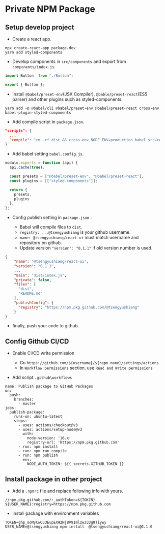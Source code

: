 # Private NPM Package


## Setup develop project

- Create a react app.

```
npx create-react-app package-dev
yarn add styled-components
```

- Develop components in `src/components` and export from `components/index.js`.

```javascript
import Button  from "./Button";

export { Button };
```

- Install `@babel/preset-env`(JSX Compiler), `@bable/preset-react`(ES5 parser) and other plugins such as styled-components.

```
yarn add -D @babel/cli @babel/preset-env @babel/preset-react cross-env babel-plugin-styled-components
```

- Add compile script in `package.json`.

```json
"scripts": {
  ...
  "compile": "rm -rf dist && cross-env NODE_ENV=production babel src/components --out-dir dist --copy-files"
}
```

- Add babel setting `babel.config.js`.

```javascript
module.exports = function (api) {
  api.cache(true);

  const presets = ["@babel/preset-env", "@babel/preset-react"];
  const plugins = [["styled-components"]];

  return {
    presets,
    plugins
  };
};

```

- Config publish setting in `package.json` :

    - Babel will compile files to `dist`.
    - `registry: ...@tsengyushiang` is your github username.
    - `name: @tsengyushiang/react-ui` must match username and repository on github.
    - Update version `"version": "0.1.1"` if old version number is used.

```json
{   
    "name": "@tsengyushiang/react-ui",
    "version": "0.1.1",
    ...
    "main": "dist/index.js",
    "private": false,
    "files": [
      "dist",
      "README.md"
    ],
    "publishConfig": {
      "registry": "https://npm.pkg.github.com/@tsengyushiang"
    }
}
```

- finally, push your code to github.

## Config Github CI/CD

- Enable CI/CD write permission
    - Go `https://github.com/${username}/${repo_name}/settings/actions`
    - In `Workflow permissions` section, use `Read and Write permissions`

- Add script `.github\workflows`

```
name: Publish package to GitHub Packages
on:
  push:
    branches:
      - master
jobs:
  publish-package:
    runs-on: ubuntu-latest
    steps:
      - uses: actions/checkout@v3
      - uses: actions/setup-node@v3
        with:
          node-version: '16.x'
          registry-url: 'https://npm.pkg.github.com'
      - run: npm install
      - run: npm run compile
      - run: npm publish
        env:
          NODE_AUTH_TOKEN: ${{ secrets.GITHUB_TOKEN }}
```

## Install package in other project


- Add a `.npmrc` file and replace following info with yours.

```
//npm.pkg.github.com/:_authToken=${TOKEN}
${USER_NAME}:registry=https://npm.pkg.github.com
```

- Install package with environment variables

```
TOKEN=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 USER_NAME=@tsengyushiang npm install  @tsengyushiang/react-ui@0.1.0
```
